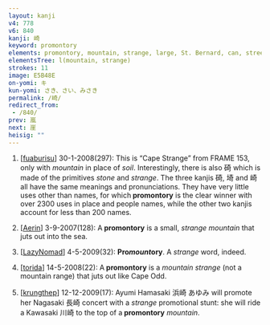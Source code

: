 ```yaml
---
layout: kanji
v4: 778
v6: 840
kanji: 崎
keyword: promontory
elements: promontory, mountain, strange, large, St. Bernard, can, street, nail, spike, mouth
elementsTree: l(mountain, strange)
strokes: 11
image: E5B48E
on-yomi: キ
kun-yomi: さき、さい、みさき
permalink: /崎/
redirect_from:
 - /840/
prev: 嵐
next: 崖
heisig: ""
---
```


1) [<a href="http://kanji.koohii.com/profile/fuaburisu">fuaburisu</a>] 30-1-2008(297): This is “Cape Strange” from FRAME 153, only with <em>mountain</em> in place of <em>soil</em>. Interestingly, there is also 碕 which is made of the primitives<em> stone</em> and <em>strange</em>. The three kanjis 碕, 埼 and 崎 all have the same meanings and pronunciations. They have very little uses other than names, for which<strong> promontory</strong> is the clear winner with over 2300 uses in place and people names, while the other two kanjis account for less than 200 names.

2) [<a href="http://kanji.koohii.com/profile/Aerin">Aerin</a>] 3-9-2007(128): A<strong> promontory</strong> is a small, <em>strange mountain</em> that juts out into the sea.

3) [<a href="http://kanji.koohii.com/profile/LazyNomad">LazyNomad</a>] 4-5-2009(32): <strong>Pro<em>mount</em>ory</strong>. A <em>strange</em> word, indeed.

4) [<a href="http://kanji.koohii.com/profile/torida">torida</a>] 14-5-2008(22): A<strong> promontory</strong> is a <em>mountain strange</em> (not a mountain range) that juts out like Cape Odd.

5) [<a href="http://kanji.koohii.com/profile/krungthep">krungthep</a>] 12-12-2009(17): Ayumi Hamasaki 浜崎 あゆみ will promote her Nagasaki 長崎 concert with a <em>strange</em> promotional stunt: she will ride a Kawasaki 川崎 to the top of a<strong> promontory</strong> <em>mountain</em>.

